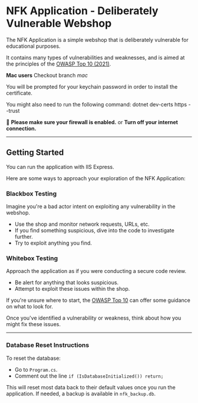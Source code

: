 ﻿# NFK Application - Deliberately Vulnerable Webshop

The NFK Application is a simple webshop that is deliberately vulnerable for educational purposes.

It contains many types of vulnerabilities and weaknesses, and is aimed at the principles of the [OWASP Top 10 (2021)](https://owasp.org/www-project-top-ten/).

**Mac users**
Checkout branch *mac*

You will be prompted for your keychain password in order to install the certificate.

You might also need to run the following command:
dotnet dev-certs https --trust

🚨 **Please make sure your firewall is enabled.** or **Turn off your internet connection.**

---

## Getting Started

You can run the application with IIS Express. 

Here are some ways to approach your exploration of the NFK Application:

### Blackbox Testing
Imagine you're a bad actor intent on exploiting any vulnerability in the webshop.
- Use the shop and monitor network requests, URLs, etc.
- If you find something suspicious, dive into the code to investigate further.
- Try to exploit anything you find.

### Whitebox Testing
Approach the application as if you were conducting a secure code review.
- Be alert for anything that looks suspicious.
- Attempt to exploit these issues within the shop.

If you're unsure where to start, the [OWASP Top 10](https://owasp.org/www-project-top-ten/) can offer some guidance on what to look for.

Once you've identified a vulnerability or weakness, think about how you might fix these issues.

---

### Database Reset Instructions
To reset the database:
- Go to `Program.cs`.
- Comment out the line `if (IsDatabaseInitialized()) return;`

This will reset most data back to their default values once you run the application. If needed, a backup is available in `nfk_backup.db`.
